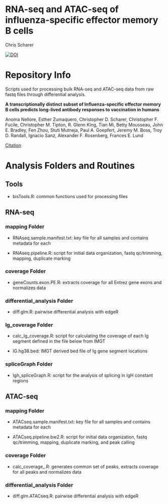 RNA-seq and ATAC-seq of influenza-specific effector memory B cells
================
Chris Scharer

<a href="https://doi.org/10.5281/zenodo.7672023"><img src="https://zenodo.org/badge/DOI/10.5281/zenodo.7672023.svg" alt="DOI"></a>

# Repository Info

Scripts used for processing bulk RNA-seq and ATAC-seq data from raw fastq files through differential analysis.

**A transcriptionally distinct subset of Influenza-specific effector memory B cells predicts long-lived antibody responses to vaccination in humans**

Anoma Nellore, Esther Zumaquero, Christopher D. Scharer, Christopher F. Fucile, Christopher M. Tipton, R. Glenn King, Tian Mi, Betty Mousseau, John E. Bradley, Fen Zhou, Stuti Mutneja, Paul A. Goepfert, Jeremy M. Boss, Troy D. Randall, Ignacio Sanz, Alexander F. Rosenberg, Frances E. Lund

[Citation](https://www.biorxiv.org/content/10.1101/643973v2)

# Analysis Folders and Routines

## Tools

  - bisTools.R: common functions used for processing files


## RNA-seq

### mapping Folder

  - RNAseq.sample.manifest.txt: key file for all samples and contains
    metadata for each

  - RNAseq.pipeline.R: script for initial data organization, fastq
    qc/trimming, mapping, duplicate marking

### coverage Folder

  - geneCounts.exon.PE.R: extracts coverage for all Entrez gene
    exons and normalizes data

### differential_analysis Folder

  - diff.glm.R: pairwise differential analysis with edgeR

### Ig_coverage Folder

  - calc_Ig_coverage.R: script for calculating the coverage of each Ig segment defined in the file below from IMGT

  - IG.hg38.bed: IMGT derived bed file of Ig gene segment locations

### spliceGraph Folder

  - Igh_spliceGraph.R: script for the analysis of splicing in IgH constant regions

## ATAC-seq

### mapping Folder

  - ATACseq.sample.manifest.txt: key file for all samples and contains
    metadata for each

  - ATACseq.pipeline.bw2.R: script for initial data organization, fastq
    qc/trimming, mapping, duplicate marking, and peak calling

### coverage Folder

  - calc_coverage_.R: generates common set of peaks, extracts coverage for all peaks and normalizes data

### differential_analysis Folder

  - diff.glm.ATACseq.R: pairwise differential analysis with edgeR

